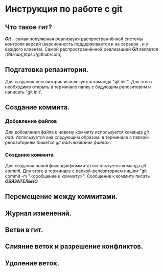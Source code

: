 # Инструкция по работе с git

## Что такое гит?
***Git*** - самая популярная реализауия распространнённой системы контроля версий (версионность поддерживается и на сервере , и у каждого клиента). Самой распространнённой реализацией ***Git*** является (*GitHub*)[htps://github/com]

## Подгатовка репазитория.
Для создания репозитория используется команда "git init". Для этого необходимо открыть в терминале папку с будующим репозиторим и написать "git init'.

## Создание коммита.

### Добовление файлов 
Для добовления файла к новому коммиту используется команда *git add*. Используется она следующим образом: в терминале с папкой-репозиторием пишется *git add<название файла>*.

### Создание коммита 
Для создания новой фиксации(коммита) используется команда *git commit*. Для этого в терминале с папкой-репозиторием пишим "git commit -m "<сообщение к коммиту>". Сообщение к коммиту писать ***ОБЯЗАТЕЛЬНО***

## Перемещение между коммитами.

## Журнал изменений.

## Ветви в гит.

## Слияние веток и разрешение конфликтов.

## Удоление веток.
